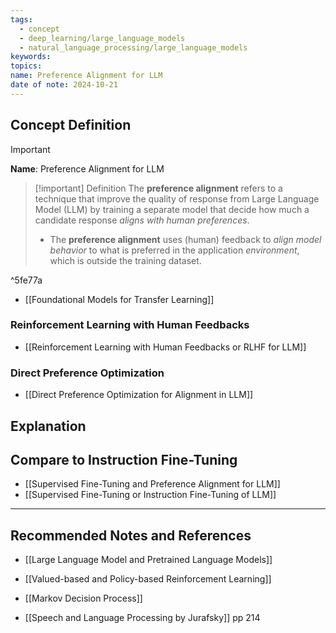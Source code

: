 ```yaml
---
tags:
  - concept
  - deep_learning/large_language_models
  - natural_language_processing/large_language_models
keywords: 
topics: 
name: Preference Alignment for LLM
date of note: 2024-10-21
---
```


## Concept Definition

>[!important]
>**Name**: Preference Alignment for LLM

>[!important] Definition
>The **preference alignment** refers to a technique that improve the quality of response from Large Language Model (LLM) by training a separate model that decide how much a candidate response *aligns with human preferences*.
>- The **preference alignment** uses (human) feedback to *align model behavior* to what is preferred in the application *environment*, which is outside the training dataset.

^5fe77a

- [[Foundational Models for Transfer Learning]]


### Reinforcement Learning with Human Feedbacks

- [[Reinforcement Learning with Human Feedbacks or RLHF for LLM]]

### Direct Preference Optimization

- [[Direct Preference Optimization for Alignment in LLM]]


## Explanation



## Compare to Instruction Fine-Tuning

- [[Supervised Fine-Tuning and Preference Alignment for LLM]]
- [[Supervised Fine-Tuning or Instruction Fine-Tuning of LLM]]



-----------
##  Recommended Notes and References



- [[Large Language Model and Pretrained Language Models]]



- [[Valued-based and Policy-based Reinforcement Learning]]
- [[Markov Decision Process]]

- [[Speech and Language Processing by Jurafsky]] pp 214